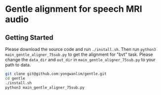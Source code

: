 # Gentle alignment for speech MRI audio

## Getting Started

Please download the source code and run ```./install.sh```. Then run ```python3 main_gentle_aligner_75sub.py``` to get the alignment for "bvt" task. Please change the `data_dir` and `out_dir` in ```main_gentle_aligner_75sub.py``` to your path to data. 

```bash
git clone git@github.com:yongwanlim/gentle.git
cd gentle
./install.sh
python3 main_gentle_aligner_75sub.py
```
